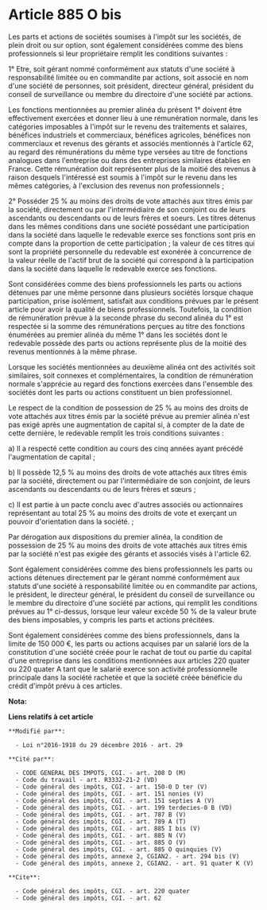 # Article 885 O bis

Les parts et actions de sociétés soumises à l'impôt sur les sociétés, de plein droit ou sur option, sont également
considérées comme des biens professionnels si leur propriétaire remplit les conditions suivantes : 

1° Etre, soit gérant nommé conformément aux statuts d'une société à responsabilité limitée ou en commandite par actions, soit
associé en nom d'une société de personnes, soit président, directeur général, président du conseil de surveillance ou membre
du directoire d'une société par actions. 

Les fonctions mentionnées au premier alinéa du présent 1° doivent être effectivement exercées et donner lieu à une
rémunération normale, dans les catégories imposables à l'impôt sur le revenu des traitements et salaires, bénéfices
industriels et commerciaux, bénéfices agricoles, bénéfices non commerciaux et revenus des gérants et associés mentionnés à
l'article 62, au regard des rémunérations du même type versées au titre de fonctions analogues dans l'entreprise ou dans des
entreprises similaires établies en France. Cette rémunération doit représenter plus de la moitié des revenus à raison
desquels l'intéressé est soumis à l'impôt sur le revenu dans les mêmes catégories, à l'exclusion des revenus non
professionnels ;

2° Posséder 25 % au moins des droits de vote attachés aux titres émis par la société, directement ou par l'intermédiaire de
son conjoint ou de leurs ascendants ou descendants ou de leurs frères et soeurs. Les titres détenus dans les mêmes conditions
dans une société possédant une participation dans la société dans laquelle le redevable exerce ses fonctions sont pris en
compte dans la proportion de cette participation ; la valeur de ces titres qui sont la propriété personnelle du redevable est
exonérée à concurrence de la valeur réelle de l'actif brut de la société qui correspond à la participation dans la société
dans laquelle le redevable exerce ses fonctions. 

Sont considérées comme des biens professionnels les parts ou actions détenues par une même personne dans plusieurs sociétés
lorsque chaque participation, prise isolément, satisfait aux conditions prévues par le présent article pour avoir la qualité
de biens professionnels. Toutefois, la condition de rémunération prévue à la seconde phrase du second alinéa du 1° est
respectée si la somme des rémunérations perçues au titre des fonctions énumérées au premier alinéa du même 1° dans les
sociétés dont le redevable possède des parts ou actions représente plus de la moitié des revenus mentionnés à la même phrase.

Lorsque les sociétés mentionnées au deuxième alinéa ont des activités soit similaires, soit connexes et complémentaires, la
condition de rémunération normale s'apprécie au regard des fonctions exercées dans l'ensemble des sociétés dont les parts ou
actions constituent un bien professionnel.

Le respect de la condition de possession de 25 % au moins des droits de vote attachés aux titres émis par la société prévue
au premier alinéa n'est pas exigé après une augmentation de capital si, à compter de la date de cette dernière, le redevable
remplit les trois conditions suivantes :

a) Il a respecté cette condition au cours des cinq années ayant précédé l'augmentation de capital ;

b) Il possède 12,5 % au moins des droits de vote attachés aux titres émis par la société, directement ou par l'intermédiaire
de son conjoint, de leurs ascendants ou descendants ou de leurs frères et sœurs ;

c) Il est partie à un pacte conclu avec d'autres associés ou actionnaires représentant au total 25 % au moins des droits de
vote et exerçant un pouvoir d'orientation dans la société. ;

Par dérogation aux dispositions du premier alinéa, la condition de possession de 25 % au moins des droits de vote attachés
aux titres émis par la société n'est pas exigée des gérants et associés visés à l'article 62. 

Sont également considérées comme des biens professionnels les parts ou actions détenues directement par le gérant nommé
conformément aux statuts d'une société à responsabilité limitée ou en commandite par actions, le président, le directeur
général, le président du conseil de surveillance ou le membre du directoire d'une société par actions, qui remplit les
conditions prévues au 1° ci-dessus, lorsque leur valeur excède 50 % de la valeur brute des biens imposables, y compris les
parts et actions précitées. 

Sont également considérées comme des biens professionnels, dans la limite de 150 000 €, les parts ou actions acquises par un
salarié lors de la constitution d'une société créée pour le rachat de tout ou partie du capital d'une entreprise dans les
conditions mentionnées aux articles 220 quater ou 220 quater A tant que le salarié exerce son activité professionnelle
principale dans la société rachetée et que la société créée bénéficie du crédit d'impôt prévu à ces articles.

**Nota:**



**Liens relatifs à cet article**

	**Modifié par**:

	  - Loi n°2016-1918 du 29 décembre 2016 - art. 29

	**Cité par**:

	  - CODE GENERAL DES IMPOTS, CGI. - art. 208 D (M)
	  - Code du travail - art. R3332-21-2 (VD)
	  - Code général des impôts, CGI. - art. 150-0 D ter (V)
	  - Code général des impôts, CGI. - art. 151 nonies (V)
	  - Code général des impôts, CGI. - art. 151 septies A (V)
	  - Code général des impôts, CGI. - art. 199 terdecies-0 B (VD)
	  - Code général des impôts, CGI. - art. 787 B (V)
	  - Code général des impôts, CGI. - art. 789 A (T)
	  - Code général des impôts, CGI. - art. 885 I bis (V)
	  - Code général des impôts, CGI. - art. 885 N (V)
	  - Code général des impôts, CGI. - art. 885 O (V)
	  - Code général des impôts, CGI. - art. 885 O quinquies (V)
	  - Code général des impôts, annexe 2, CGIAN2. - art. 294 bis (V)
	  - Code général des impôts, annexe 2, CGIAN2. - art. 91 quater K (V)

	**Cite**:

	  - Code général des impôts, CGI. - art. 220 quater
	  - Code général des impôts, CGI. - art. 62

